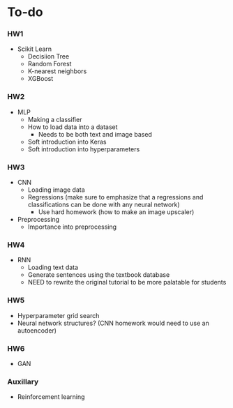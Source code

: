 # To-do

### HW1
- Scikit Learn
  - Decisiion Tree
  - Random Forest
  - K-nearest neighbors
  - XGBoost

### HW2
- MLP
  - Making a classifier
  - How to load data into a dataset
    - Needs to be both text and image based
  - Soft introduction into Keras
  - Soft introduction into hyperparameters
  
### HW3
- CNN
  - Loading image data
  - Regressions (make sure to emphasize that a regressions and classifications can be done with any neural network)
    - Use hard homework (how to make an image upscaler)
- Preprocessing
  - Importance into preprocessing

### HW4
- RNN
  - Loading text data
  - Generate sentences using the textbook database
  - NEED to rewrite the original tutorial to be more palatable for students
  
### HW5
- Hyperparameter grid search
- Neural network structures? (CNN homework would need to use an autoencoder)

### HW6
- GAN

### Auxillary
- Reinforcement learning

